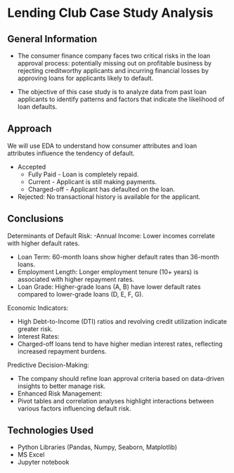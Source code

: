 # Lending Club Case Study Analysis


## General Information
- The consumer finance company faces two critical risks in the loan approval process: potentially missing out on profitable business by rejecting creditworthy applicants and incurring financial losses by approving loans for applicants likely to default. 

- The objective of this case study is to analyze data from past loan applicants to identify patterns and factors that indicate the likelihood of loan defaults.

## Approach
We will use EDA to understand how consumer attributes and loan attributes influence the tendency of default.
- Accepted
  - Fully Paid - Loan is completely repaid.
  - Current - Applicant is still making payments.
  - Charged-off - Applicant has defaulted on the loan.
- Rejected: No transactional history is available for the applicant.

## Conclusions

Determinants of Default Risk:
 -Annual Income: Lower incomes correlate with higher default rates.
- Loan Term: 60-month loans show higher default rates than 36-month loans.
- Employment Length: Longer employment tenure (10+ years) is associated with higher repayment rates.
- Loan Grade: Higher-grade loans (A, B) have lower default rates compared to lower-grade loans (D, E, F, G).

Economic Indicators:
- High Debt-to-Income (DTI) ratios and revolving credit utilization indicate greater risk.
- Interest Rates:
- Charged-off loans tend to have higher median interest rates, reflecting increased repayment burdens.

Predictive Decision-Making:
- The company should refine loan approval criteria based on data-driven insights to better manage risk.
- Enhanced Risk Management:
- Pivot tables and correlation analyses highlight interactions between various factors influencing default risk.

## Technologies Used
- Python Libraries (Pandas, Numpy, Seaborn, Matplotlib)
- MS Excel
- Jupyter notebook


